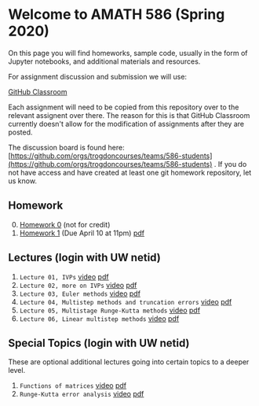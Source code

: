 # Welcome to AMATH 586 (Spring 2020)

On this page you will find homeworks, sample code, usually in the form of Jupyter notebooks, and additional materials and resources.

For assignment discussion and submission we will use:

[GitHub Classroom](https://classroom.github.com)

Each assignment will need to be copied from this repository over to the relevant assignent over there.  The reason for this is that GitHub Classroom currently doesn't allow for the modification of assignments after they are posted.

The discussion board is found here: [https://github.com/orgs/trogdoncourses/teams/586-students](https://github.com/orgs/trogdoncourses/teams/586-students) . If you do not have access and have created at least one git homework repository, let us know.

## Homework

0. [Homework 0](https://classroom.github.com/a/rDLLhBFD) (not for credit)
0. [Homework 1](https://classroom.github.com/a/p6nUREEm) (Due April 10 at 11pm) [pdf](https://github.com/trogdoncourses/amath-586-2020/blob/master/hw1/hw1.pdf)

## Lectures (login with UW netid)

1. `Lecture 01, IVPs`  [video](https://uw.hosted.panopto.com/Panopto/Pages/Viewer.aspx?id=24fca6dd-6e76-4271-8104-ab8b0175c88c) [pdf](https://drive.google.com/file/d/14Ho6iEnkWzIEtOnlZQVvjbMuwVVuqP2Y/view?usp=sharing)
2. `Lecture 02, more on IVPs` [video](https://uw.hosted.panopto.com/Panopto/Pages/Viewer.aspx?id=076e997e-4e85-45a1-ad41-ab8f011cec15) [pdf](https://drive.google.com/file/d/15Z0yKtW6C6SRqGHGTlZoi84aaQ6XN7sR/view?usp=sharing)
3. `Lecture 03, Euler methods` [video](https://uw.hosted.panopto.com/Panopto/Pages/Viewer.aspx?id=5ea5e6d8-a3c1-4017-9719-ab90002c415c) [pdf](https://drive.google.com/file/d/1f4wwBcqe63jIZklHOW6IU-fqrNaY1TvA/view?usp=sharing)
4. `Lecture 04, Multistep methods and truncation errors` [video](https://uw.hosted.panopto.com/Panopto/Pages/Viewer.aspx?id=3b414a6e-a4c4-43b1-a691-ab91000fc615) [pdf](https://drive.google.com/file/d/1f2v6qdXUPt4vWNQEsIG55sfOXNJAnUI8/view?usp=sharing)
5. `Lecture 05, Multistage Runge-Kutta methods` [video](https://uw.hosted.panopto.com/Panopto/Pages/Viewer.aspx?id=c884495f-593b-425e-a592-ab91012a8096) [pdf](https://drive.google.com/file/d/1dj9_g5Dy2Nn2WU0PX2XSG_SKhd7rGIQR/view?usp=sharing)
6. `Lecture 06, Linear multistep methods` [video](https://uw.hosted.panopto.com/Panopto/Pages/Viewer.aspx?id=0f427534-39e6-46ca-8914-ab920003c1b9) [pdf](https://drive.google.com/file/d/1SXkbu7Z0pr9pmWkl4NbMVqJWvtUBmMxN/view?usp=sharing)

## Special Topics (login with UW netid)

These are optional additional lectures going into certain topics to a deeper level.

1. `Functions of matrices` [video](https://uw.hosted.panopto.com/Panopto/Pages/Viewer.aspx?id=00023efe-9869-4f96-a597-ab8d01462ef4) [pdf](https://drive.google.com/file/d/1qTbgft-jEanOGP019TV96yvk9CqrDPjk/view?usp=sharing)
2. `Runge-Kutta error analysis` [video](https://uw.hosted.panopto.com/Panopto/Pages/Viewer.aspx?id=a504a22f-8596-44db-a605-ab9101397076) [pdf](https://drive.google.com/file/d/1-RQlKcvy2Qsik-EyRTPiLb_1GYohB-Ge/view?usp=sharing)
